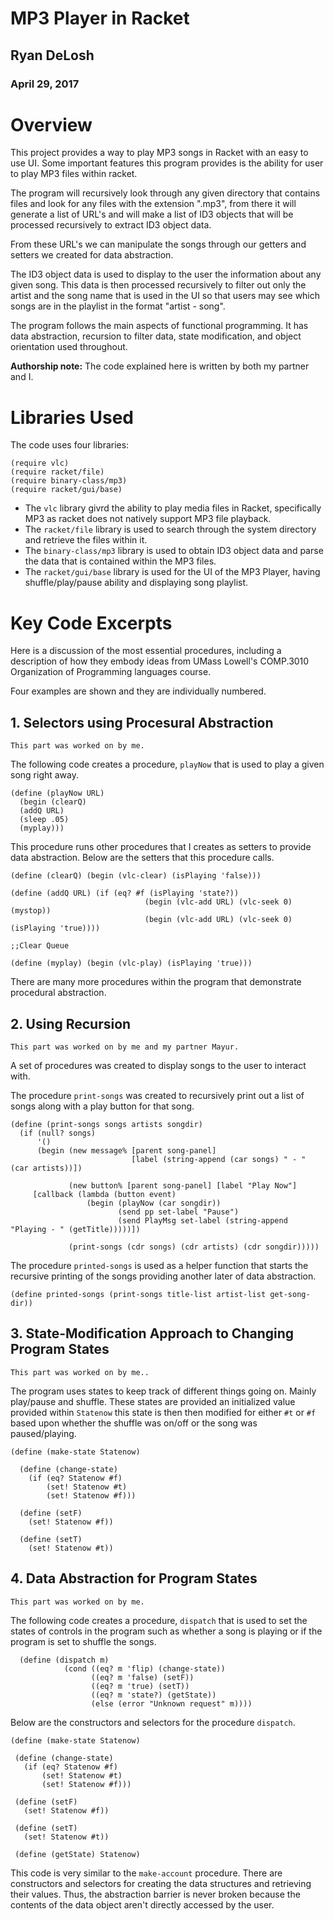 # MP3 Player in Racket

## Ryan DeLosh
### April 29, 2017

# Overview
This project provides a way to play MP3 songs in Racket with an easy to use UI. 
Some important features this program provides is the ability for user to play MP3 files within racket.

The program will recursively look through any given directory that contains files and look for any files with the extension ".mp3", from there it will generate a list of URL's and will make a list of ID3 objects that will be processed recursively to extract ID3 object data. 

From these URL's we can manipulate the songs through our getters and setters we created for data abstraction. 

The ID3 object data is used to display to the user the information about any given song.
This data is then processed recursively to filter out only the artist and the song name that is used in the UI so that users may see which songs are in the playlist in the format "artist - song". 

The program follows the main aspects of functional programming. It has data abstraction, recursion to filter data, state modification, and object orientation used throughout.

**Authorship note:** The code explained here is written by both my partner and I.

# Libraries Used
The code uses four libraries:

```
(require vlc)
(require racket/file)
(require binary-class/mp3)
(require racket/gui/base)
```

* The ```vlc``` library givrd the ability to play media files in Racket, specifically MP3 as racket does not natively support MP3 file playback.
* The ```racket/file``` library is used to search through the system directory and retrieve the files within it. 
* The ```binary-class/mp3``` library is used to obtain ID3 object data and parse the data that is contained within the MP3 files. 
* The ```racket/gui/base``` library is used for the UI of the MP3 Player, having shuffle/play/pause ability and displaying song playlist. 

# Key Code Excerpts

Here is a discussion of the most essential procedures, including a description of how they embody ideas from 
UMass Lowell's COMP.3010 Organization of Programming languages course.

Four examples are shown and they are individually numbered. 

## 1. Selectors using Procesural Abstraction
```
This part was worked on by me.
```
The following code creates a procedure, ```playNow``` that is used to play a given song right away.
```
(define (playNow URL)
  (begin (clearQ)
  (addQ URL)
  (sleep .05)
  (myplay)))
```
This procedure runs other procedures that I creates as setters to provide data abstraction. Below are the setters that this procedure calls.
```
(define (clearQ) (begin (vlc-clear) (isPlaying 'false)))

(define (addQ URL) (if (eq? #f (isPlaying 'state?))
                              (begin (vlc-add URL) (vlc-seek 0) (mystop))
                              (begin (vlc-add URL) (vlc-seek 0) (isPlaying 'true))))
                                     
;;Clear Queue

(define (myplay) (begin (vlc-play) (isPlaying 'true)))
```
 There are many more procedures within the program that demonstrate procedural abstraction.
 
## 2. Using Recursion
```
This part was worked on by me and my partner Mayur.
```

A set of procedures was created to display songs to the user to interact with.

The procedure ```print-songs``` was created to recursively print out a list of songs along with a play button for that song.
```
(define (print-songs songs artists songdir)
  (if (null? songs)
      '()
      (begin (new message% [parent song-panel]
                           [label (string-append (car songs) " - " (car artists))])

             (new button% [parent song-panel] [label "Play Now"]
     [callback (lambda (button event)
                 (begin (playNow (car songdir))
                        (send pp set-label "Pause")
                        (send PlayMsg set-label (string-append "Playing - " (getTitle)))))])
             
             (print-songs (cdr songs) (cdr artists) (cdr songdir)))))
```

The procedure ```printed-songs``` is used as a helper function that starts the recursive printing of the songs providing another later of data abstraction.
```
(define printed-songs (print-songs title-list artist-list get-song-dir))
```
## 3. State-Modification Approach to Changing Program States
```
This part was worked on by me..
```
The program uses states to keep track of different things going on. Mainly play/pause and shuffle. These states are provided an initialized value provided within ```Statenow```  this state is then then modified for either ```#t``` or ```#f``` based upon whether the shuffle was on/off or the song was paused/playing. 

```
(define (make-state Statenow)

  (define (change-state)
    (if (eq? Statenow #f)
        (set! Statenow #t)
        (set! Statenow #f)))

  (define (setF)
    (set! Statenow #f))

  (define (setT)
    (set! Statenow #t))
```


## 4. Data Abstraction for Program States
```
This part was worked on by me.
```
The following code creates a procedure, ```dispatch``` that is used to set the states of controls in the program such as whether a song is playing or if the program is set to shuffle the songs. 

```
  (define (dispatch m)
            (cond ((eq? m 'flip) (change-state))
                  ((eq? m 'false) (setF))
                  ((eq? m 'true) (setT))
                  ((eq? m 'state?) (getState))
                  (else (error "Unknown request" m))))
 ```
 Below are the constructors and selectors for the procedure ```dispatch```. 
 
 ```
(define (make-state Statenow)

  (define (change-state)
    (if (eq? Statenow #f)
        (set! Statenow #t)
        (set! Statenow #f)))

  (define (setF)
    (set! Statenow #f))

  (define (setT)
    (set! Statenow #t))
  
  (define (getState) Statenow)
```

 This code is very similar to the ```make-account``` procedure. There are constructors and selectors for creating the data structures and retrieving their values. Thus, the abstraction barrier is never broken because the contents of the data object aren't directly accessed by the user.
